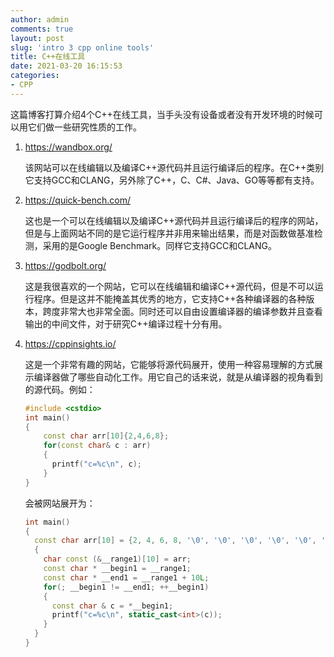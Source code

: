 ```yaml
---
author: admin
comments: true
layout: post
slug: 'intro 3 cpp online tools'
title: C++在线工具
date: 2021-03-20 16:15:53
categories:
- CPP
---
```


这篇博客打算介绍4个C++在线工具，当手头没有设备或者没有开发环境的时候可以用它们做一些研究性质的工作。

1. https://wandbox.org/

   该网站可以在线编辑以及编译C++源代码并且运行编译后的程序。在C++类别它支持GCC和CLANG，另外除了C++，C、C#、Java、GO等等都有支持。

2. https://quick-bench.com/

   这也是一个可以在线编辑以及编译C++源代码并且运行编译后的程序的网站，但是与上面网站不同的是它运行程序并非用来输出结果，而是对函数做基准检测，采用的是Google Benchmark。同样它支持GCC和CLANG。

3. https://godbolt.org/

   这是我很喜欢的一个网站，它可以在线编辑和编译C++源代码，但是不可以运行程序。但是这并不能掩盖其优秀的地方，它支持C++各种编译器的各种版本，跨度非常大也非常全面。同时还可以自由设置编译器的编译参数并且查看输出的中间文件，对于研究C++编译过程十分有用。

4. https://cppinsights.io/

   这是一个非常有趣的网站，它能够将源代码展开，使用一种容易理解的方式展示编译器做了哪些自动化工作。用它自己的话来说，就是从编译器的视角看到的源代码。例如：

   ``` c++
   #include <cstdio>
   int main()
   {
       const char arr[10]{2,4,6,8};
       for(const char& c : arr)
       {
         printf("c=%c\n", c);
       }
   }
   ```

   会被网站展开为：

   ``` c++
   int main()
   {
     const char arr[10] = {2, 4, 6, 8, '\0', '\0', '\0', '\0', '\0', '\0'};
     {
       char const (&__range1)[10] = arr;
       const char * __begin1 = __range1;
       const char * __end1 = __range1 + 10L;
       for(; __begin1 != __end1; ++__begin1) 
       {
         const char & c = *__begin1;
         printf("c=%c\n", static_cast<int>(c));
       }
     }
   }
   ```

   